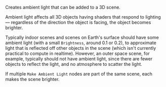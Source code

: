Creates ambient light that can be added to a 3D scene.

Ambient light affects all 3D objects having shaders that respond to lighting — regardless of the direction the object is facing, the object becomes brighter.

Typically indoor scenes and scenes on Earth's surface should have some ambient light (with a small `Brightness`, around 0.1 or 0.2), to approximate light that is reflected off other objects in the scene (which isn't currently practical to compute in realtime).  However, an outer space scene, for example, typically should not have ambient light, since there are fewer objects to reflect the light, and no atmosphere to scatter the light.

If multiple `Make Ambient Light` nodes are part of the same scene, each makes the scene brighter.
